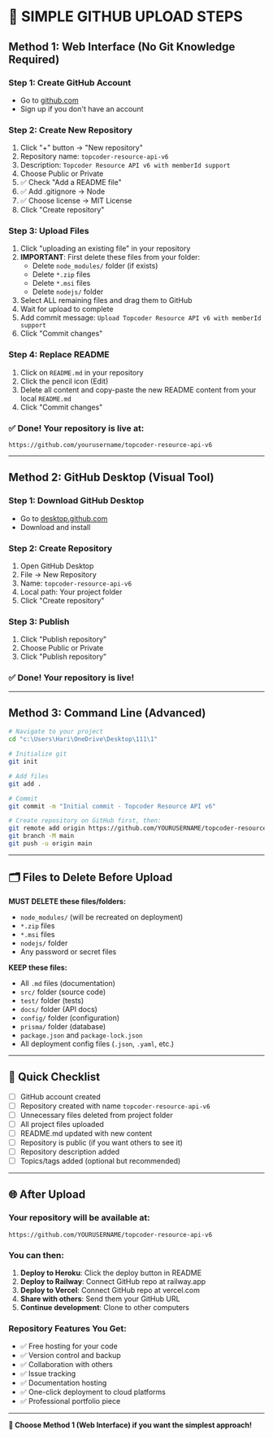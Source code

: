 # 🚀 SIMPLE GITHUB UPLOAD STEPS

## Method 1: Web Interface (No Git Knowledge Required)

### Step 1: Create GitHub Account
- Go to [github.com](https://github.com)
- Sign up if you don't have an account

### Step 2: Create New Repository
1. Click "+" button → "New repository"
2. Repository name: `topcoder-resource-api-v6`
3. Description: `Topcoder Resource API v6 with memberId support`
4. Choose Public or Private
5. ✅ Check "Add a README file"
6. ✅ Add .gitignore → Node
7. ✅ Choose license → MIT License
8. Click "Create repository"

### Step 3: Upload Files
1. Click "uploading an existing file" in your repository
2. **IMPORTANT**: First delete these files from your folder:
   - Delete `node_modules/` folder (if exists)
   - Delete `*.zip` files
   - Delete `*.msi` files
   - Delete `nodejs/` folder
3. Select ALL remaining files and drag them to GitHub
4. Wait for upload to complete
5. Add commit message: `Upload Topcoder Resource API v6 with memberId support`
6. Click "Commit changes"

### Step 4: Replace README
1. Click on `README.md` in your repository
2. Click the pencil icon (Edit)
3. Delete all content and copy-paste the new README content from your local `README.md`
4. Click "Commit changes"

### ✅ Done! Your repository is live at:
`https://github.com/yourusername/topcoder-resource-api-v6`

---

## Method 2: GitHub Desktop (Visual Tool)

### Step 1: Download GitHub Desktop
- Go to [desktop.github.com](https://desktop.github.com)
- Download and install

### Step 2: Create Repository
1. Open GitHub Desktop
2. File → New Repository
3. Name: `topcoder-resource-api-v6`
4. Local path: Your project folder
5. Click "Create repository"

### Step 3: Publish
1. Click "Publish repository"
2. Choose Public or Private
3. Click "Publish repository"

### ✅ Done! Your repository is live!

---

## Method 3: Command Line (Advanced)

```bash
# Navigate to your project
cd "c:\Users\Hari\OneDrive\Desktop\111\1"

# Initialize git
git init

# Add files
git add .

# Commit
git commit -m "Initial commit - Topcoder Resource API v6"

# Create repository on GitHub first, then:
git remote add origin https://github.com/YOURUSERNAME/topcoder-resource-api-v6.git
git branch -M main  
git push -u origin main
```

---

## 🗂️ Files to Delete Before Upload

**MUST DELETE these files/folders:**
- `node_modules/` (will be recreated on deployment)
- `*.zip` files 
- `*.msi` files
- `nodejs/` folder
- Any password or secret files

**KEEP these files:**
- All `.md` files (documentation)
- `src/` folder (source code)
- `test/` folder (tests)
- `docs/` folder (API docs)
- `config/` folder (configuration)
- `prisma/` folder (database)
- `package.json` and `package-lock.json`
- All deployment config files (`.json`, `.yaml`, etc.)

---

## 🎯 Quick Checklist

- [ ] GitHub account created
- [ ] Repository created with name `topcoder-resource-api-v6`
- [ ] Unnecessary files deleted from project folder
- [ ] All project files uploaded
- [ ] README.md updated with new content
- [ ] Repository is public (if you want others to see it)
- [ ] Repository description added
- [ ] Topics/tags added (optional but recommended)

---

## 🌐 After Upload

### Your repository will be available at:
`https://github.com/YOURUSERNAME/topcoder-resource-api-v6`

### You can then:
1. **Deploy to Heroku**: Click the deploy button in README
2. **Deploy to Railway**: Connect GitHub repo at railway.app
3. **Deploy to Vercel**: Connect GitHub repo at vercel.com
4. **Share with others**: Send them your GitHub URL
5. **Continue development**: Clone to other computers

### Repository Features You Get:
- ✅ Free hosting for your code
- ✅ Version control and backup
- ✅ Collaboration with others
- ✅ Issue tracking
- ✅ Documentation hosting
- ✅ One-click deployment to cloud platforms
- ✅ Professional portfolio piece

---

**🎉 Choose Method 1 (Web Interface) if you want the simplest approach!**
